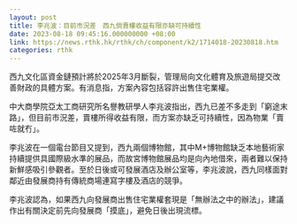 ```yaml
---
layout: post
title: 李兆波：目前市況差　西九倘賣樓收益有限亦缺可持續性
date: 2023-08-18 09:45:16.000000000 +08:00
link: https://news.rthk.hk/rthk/ch/component/k2/1714018-20230818.htm
categories: rthk
---
```


西九文化區資金鏈預計將於2025年3月斷裂，管理局向文化體育及旅遊局提交改善財政的具體方案。有消息指，方案內容包括容許出售住宅業權。

中大商學院亞太工商研究所名譽教研學人李兆波指出，西九已差不多走到「窮途末路」，但目前市況差，賣樓所得收益有限，而方案亦缺乏可持續性，因為物業「賣咗就冇」。

李兆波在一個電台節目又提到，西九兩個博物館，其中M+博物館缺乏本地藝術家持續提供具國際級水準的展品，而故宮博物館展品均是向內地借來，兩者難以保持新鮮感吸引參觀者。至於日後或可發展酒店及辦公室等，李兆波說，西九同樣面對鄰近由發展商持有傳統商場連寫字樓及酒店的競爭。

李兆波認為，如果西九向發展商出售住宅業權套現是「無辦法之中的辦法」，建議作出有關決定前先向發展商「摸底」，避免日後出現流標。
